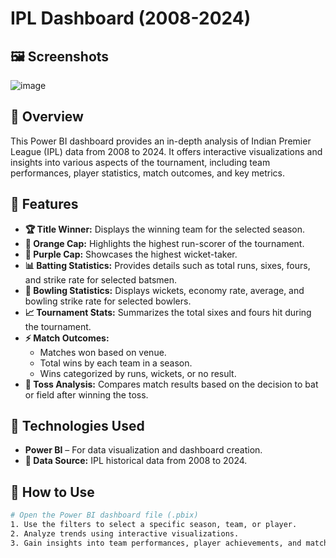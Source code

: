 # IPL Dashboard (2008-2024)

## 🖼️ Screenshots
![image](https://github.com/user-attachments/assets/90b53068-45e1-4b17-a056-1d6f911846fb)


## 🏏 Overview
This Power BI dashboard provides an in-depth analysis of Indian Premier League (IPL) data from 2008 to 2024. It offers interactive visualizations and insights into various aspects of the tournament, including team performances, player statistics, match outcomes, and key metrics.

## 📌 Features
- **🏆 Title Winner:** Displays the winning team for the selected season.
- **🏏 Orange Cap:** Highlights the highest run-scorer of the tournament.
- **🎯 Purple Cap:** Showcases the highest wicket-taker.
- **📊 Batting Statistics:** Provides details such as total runs, sixes, fours, and strike rate for selected batsmen.
- **🎯 Bowling Statistics:** Displays wickets, economy rate, average, and bowling strike rate for selected bowlers.
- **📈 Tournament Stats:** Summarizes the total sixes and fours hit during the tournament.
- **⚡ Match Outcomes:**
  - Matches won based on venue.
  - Total wins by each team in a season.
  - Wins categorized by runs, wickets, or no result.
- **🎲 Toss Analysis:** Compares match results based on the decision to bat or field after winning the toss.

## 🚀 Technologies Used
- **Power BI** – For data visualization and dashboard creation.
- **📂 Data Source:** IPL historical data from 2008 to 2024.

## 📖 How to Use
```sh
# Open the Power BI dashboard file (.pbix)
1. Use the filters to select a specific season, team, or player.
2. Analyze trends using interactive visualizations.
3. Gain insights into team performances, player achievements, and match outcomes.

